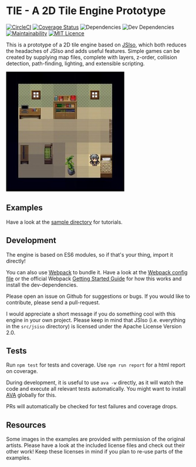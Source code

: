 # TIE - A 2D Tile Engine Prototype
[![CircleCI](https://circleci.com/gh/Parnswir/tie.svg?style=svg)](https://circleci.com/gh/Parnswir/tie) [![Coverage Status](https://coveralls.io/repos/github/Parnswir/tie/badge.svg?branch=master)](https://coveralls.io/github/Parnswir/tie?branch=master) ![Dependencies](https://david-dm.org/parnswir/tie.svg) ![Dev Dependencies](https://david-dm.org/parnswir/tie/dev-status.svg) [![Maintainability](https://api.codeclimate.com/v1/badges/6a03861a3e03f6345e59/maintainability)](https://codeclimate.com/github/Parnswir/tie/maintainability) [![MIT Licence](https://badges.frapsoft.com/os/mit/mit.svg?v=103)](https://opensource.org/licenses/mit-license.php)


This is a prototype of a 2D tile engine based on [JSIso](http://jsiso.com/), which both reduces the headaches of JSIso and adds useful features.
Simple games can be created by supplying map files, complete with layers, z-order, collision detection, path-finding, lighting, and extensible scripting.

![Screenshot](/doc/TIE.jpg)


## Examples
Have a look at the [sample directory](sample/) for tutorials.


## Development
The engine is based on ES6 modules, so if that's your thing, import it directly!

You can also use [Webpack](http://webpack.js.org) to bundle it.
Have a look at the [Webpack config file](webpack.config.js) or the official Webpack [Getting Started Guide](http://webpack.js.org/guides/get-started/) for how this works and install the dev-dependencies.

Please open an issue on Github for suggestions or bugs.
If you would like to contribute, please send a pull-request.

I would appreciate a short message if you do something cool with this engine in your own project.
Please keep in mind that JSIso (i.e. everything in the `src/jsiso` directory) is licensed under the Apache License Version 2.0.

## Tests
Run `npm test` for tests and coverage.
Use `npm run report` for a html report on coverage.

During development, it is useful to use `ava -w` directly, as it will watch the code and execute all relevant tests automatically.
You might want to install [AVA](https://ava.li) globally for this.

PRs will automatically be checked for test failures and coverage drops.

## Resources
Some images in the examples are provided with permission of the original artists.
Please have a look at the included license files and check out their other work!
Keep these licenses in mind if you plan to re-use parts of the examples.

